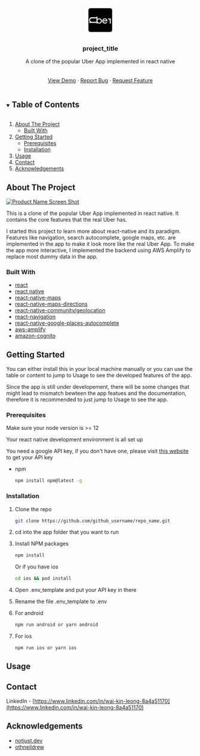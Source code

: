 <!-- PROJECT LOGO -->
<br />
<p align="center">
  <a href="https://github.com/Waiikiin/react-native-UberClone">
    <img src="images/logo.png" alt="Logo" width="80" height="80">
  </a>

  <h3 align="center">project_title</h3>

  <p align="center">
    A clone of the popular Uber App implemented in react native
    <br />
    </strong></a>
    <br />
    <br />
    <a href="https://github.com/github_username/repo_name">View Demo</a>
    ·
    <a href="https://github.com/github_username/repo_name/issues">Report Bug</a>
    ·
    <a href="https://github.com/github_username/repo_name/issues">Request Feature</a>
  </p>
</p>



<!-- TABLE OF CONTENTS -->
<details open="open">
  <summary><h2 style="display: inline-block">Table of Contents</h2></summary>
  <ol>
    <li>
      <a href="#about-the-project">About The Project</a>
      <ul>
        <li><a href="#built-with">Built With</a></li>
      </ul>
    </li>
    <li>
      <a href="#getting-started">Getting Started</a>
      <ul>
        <li><a href="#prerequisites">Prerequisites</a></li>
        <li><a href="#installation">Installation</a></li>
      </ul>
    </li>
    <li><a href="#usage">Usage</a></li>
    <li><a href="#contact">Contact</a></li>
    <li><a href="#acknowledgements">Acknowledgements</a></li>
  </ol>
</details>



<!-- ABOUT THE PROJECT -->
## About The Project

[![Product Name Screen Shot][product-screenshot]](https://example.com)

This is a clone of the popular Uber App implemented in react native. It contains the core features that the real Uber has.

I started this project to learn more about react-native and its paradigm. Features like navigation, search autocomplete, google maps, etc. are implemented in the app to make it look more like the real Uber App. To make the app more interactive, I implemented the backend using AWS Amplify to replace most dummy data in the app. 

### Built With

* [react](https://reactjs.org/)
* [react native](https://reactnative.dev/)
* [react-native-maps](https://github.com/react-native-maps/react-native-maps)
* [react-native-maps-directions](react-native-maps-directions)
* [react-native-community/geolocation](https://github.com/react-native-geolocation/react-native-geolocation)
* [react-navigation](https://reactnavigation.org/)
* [react-native-google-places-autocomplete](https://www.npmjs.com/package/react-native-google-places-autocomplete)
* [aws-amplify](https://aws.amazon.com/amplify/)
* [amazon-cognito](https://aws.amazon.com/cognito/)


<!-- GETTING STARTED -->
## Getting Started

You can either install this in your local machine manually or you can use the table or content to jump to Usage to see the developed features of the app.

Since the app is still under developement, there will be some changes that might lead to mismatch bewteen the app featues and the documentation, therefore it is recommended to just jump to Usage to see the app.

### Prerequisites

Make sure your node version is >= 12

Your react native development environment is all set up

You need a google API key, if you don't have one, please visit [this website](https://support.google.com/googleapi/answer/6158862?hl=en) to get your API key


* npm
  ```sh
  npm install npm@latest -g
  ```

### Installation

1. Clone the repo
   ```sh
   git clone https://github.com/github_username/repo_name.git
   ```
2. cd into the app folder that you want to run
3. Install NPM packages
    ```sh
    npm install
    ```
    Or if you have ios

    ```sh
    cd ios && pod install
    ```
4. Open .env_template and put your API key in there
5. Rename the file .env_template to .env
6. For android
    ```sh
    npm run android or yarn android
    ```
7. For ios 
    ```sh
    npm run ios or yarn ios
    ```



<!-- USAGE EXAMPLES -->
## Usage



<!-- CONTACT -->
## Contact

LinkedIn - [https://www.linkedin.com/in/wai-kin-leong-8a4a51170](https://www.linkedin.com/in/wai-kin-leong-8a4a51170) 



<!-- ACKNOWLEDGEMENTS -->
## Acknowledgements

* [notjust.dev](https://www.notjust.dev/)
* [othneildrew](https://github.com/othneildrew/Best-README-Template)


<!-- MARKDOWN LINKS & IMAGES -->
[product-screenshot]: images/.gif
